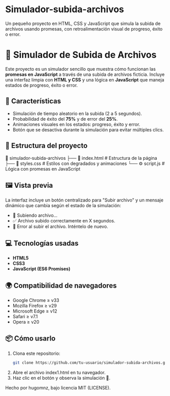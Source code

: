 # Simulador-subida-archivos
Un pequeño proyecto en HTML, CSS y JavaScript que simula la subida de archivos usando promesas, con retroalimentación visual de progreso, éxito o error.
# 📂 Simulador de Subida de Archivos

Este proyecto es un simulador sencillo que muestra cómo funcionan las **promesas en JavaScript** a través de una subida de archivos ficticia. Incluye una interfaz limpia con **HTML y CSS** y una lógica en **JavaScript** que maneja estados de progreso, éxito o error.

## 🚀 Características
- Simulación de tiempo aleatorio en la subida (2 a 5 segundos).
- Probabilidad de éxito del **75%** y de error del **25%**.
- Animaciones visuales en los estados: progreso, éxito y error.
- Botón que se desactiva durante la simulación para evitar múltiples clics.

## 📁 Estructura del proyecto
📂 simulador-subida-archivos
├── 📄 index.html # Estructura de la página
├── 🎨 styles.css # Estilos con degradados y animaciones
└── ⚙️ script.js # Lógica con promesas en JavaScript


## 🖼️ Vista previa
La interfaz incluye un botón centralizado para "Subir archivo" y un mensaje dinámico que cambia según el estado de la simulación:

- 🚧 Subiendo archivo...
- ✅ Archivo subido correctamente en X segundos.
- 🚨 Error al subir el archivo. Inténtelo de nuevo.

## 💻 Tecnologías usadas
- **HTML5**
- **CSS3**
- **JavaScript (ES6 Promises)**

## 🌍 Compatibilidad de navegadores
- Google Chrome ≥ v33  
- Mozilla Firefox ≥ v29  
- Microsoft Edge ≥ v12  
- Safari ≥ v7.1  
- Opera ≥ v20  

## 📦 Cómo usarlo
1. Clona este repositorio:
   ```bash
   git clone https://github.com/tu-usuario/simulador-subida-archivos.git
2. Abre el archivo index1.html en tu navegador.
3. Haz clic en el botón y observa la simulación 🚀.

Hecho por hugomnz, bajo licencia MIT (LICENSE).
